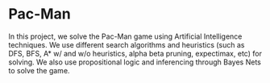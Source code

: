 # Pac-Man
In this project, we solve the Pac-Man game using Artificial Intelligence techniques. We use different search algorithms and heuristics (such as DFS, BFS, A* w/ and w/o heuristics, alpha beta pruning, expectimax, etc) for solving. We also use propositional logic and inferencing through Bayes Nets to solve the game. 
